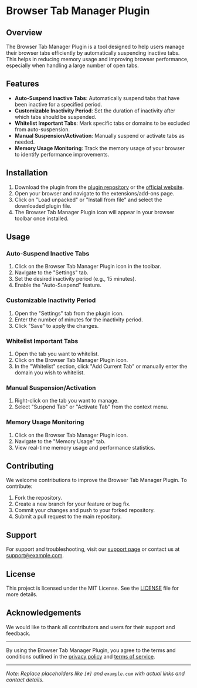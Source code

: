 # Browser Tab Manager Plugin

## Overview
The Browser Tab Manager Plugin is a tool designed to help users manage their browser tabs efficiently by automatically suspending inactive tabs. This helps in reducing memory usage and improving browser performance, especially when handling a large number of open tabs.

## Features
- **Auto-Suspend Inactive Tabs**: Automatically suspend tabs that have been inactive for a specified period.
- **Customizable Inactivity Period**: Set the duration of inactivity after which tabs should be suspended.
- **Whitelist Important Tabs**: Mark specific tabs or domains to be excluded from auto-suspension.
- **Manual Suspension/Activation**: Manually suspend or activate tabs as needed.
- **Memory Usage Monitoring**: Track the memory usage of your browser to identify performance improvements.

## Installation
1. Download the plugin from the [plugin repository](#) or the [official website](#).
2. Open your browser and navigate to the extensions/add-ons page.
3. Click on "Load unpacked" or "Install from file" and select the downloaded plugin file.
4. The Browser Tab Manager Plugin icon will appear in your browser toolbar once installed.

## Usage
### Auto-Suspend Inactive Tabs
1. Click on the Browser Tab Manager Plugin icon in the toolbar.
2. Navigate to the "Settings" tab.
3. Set the desired inactivity period (e.g., 15 minutes).
4. Enable the "Auto-Suspend" feature.

### Customizable Inactivity Period
1. Open the "Settings" tab from the plugin icon.
2. Enter the number of minutes for the inactivity period.
3. Click "Save" to apply the changes.

### Whitelist Important Tabs
1. Open the tab you want to whitelist.
2. Click on the Browser Tab Manager Plugin icon.
3. In the "Whitelist" section, click "Add Current Tab" or manually enter the domain you wish to whitelist.

### Manual Suspension/Activation
1. Right-click on the tab you want to manage.
2. Select "Suspend Tab" or "Activate Tab" from the context menu.

### Memory Usage Monitoring
1. Click on the Browser Tab Manager Plugin icon.
2. Navigate to the "Memory Usage" tab.
3. View real-time memory usage and performance statistics.

## Contributing
We welcome contributions to improve the Browser Tab Manager Plugin. To contribute:
1. Fork the repository.
2. Create a new branch for your feature or bug fix.
3. Commit your changes and push to your forked repository.
4. Submit a pull request to the main repository.

## Support
For support and troubleshooting, visit our [support page](#) or contact us at support@example.com.

## License
This project is licensed under the MIT License. See the [LICENSE](LICENSE) file for more details.

## Acknowledgements
We would like to thank all contributors and users for their support and feedback.

---

By using the Browser Tab Manager Plugin, you agree to the terms and conditions outlined in the [privacy policy](#) and [terms of service](#).

---

*Note: Replace placeholders like `[#]` and `example.com` with actual links and contact details.*